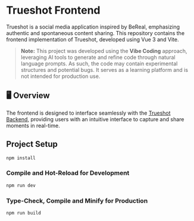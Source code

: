 # Trueshot Frontend

Trueshot is a social media application inspired by BeReal, emphasizing authentic and spontaneous content sharing. This repository contains the frontend implementation of Trueshot, developed using Vue 3 and Vite.

> **Note:** This project was developed using the **Vibe Coding** approach, leveraging AI tools to generate and refine code through natural language prompts. As such, the code may contain experimental structures and potential bugs. It serves as a learning platform and is not intended for production use.

## 🖥️ Overview

The frontend is designed to interface seamlessly with the [Trueshot Backend](https://github.com/Kamal-Abdullayev/trueshot-backend), providing users with an intuitive interface to capture and share moments in real-time.


## Project Setup

```sh
npm install
```

### Compile and Hot-Reload for Development

```sh
npm run dev
```

### Type-Check, Compile and Minify for Production

```sh
npm run build
```
